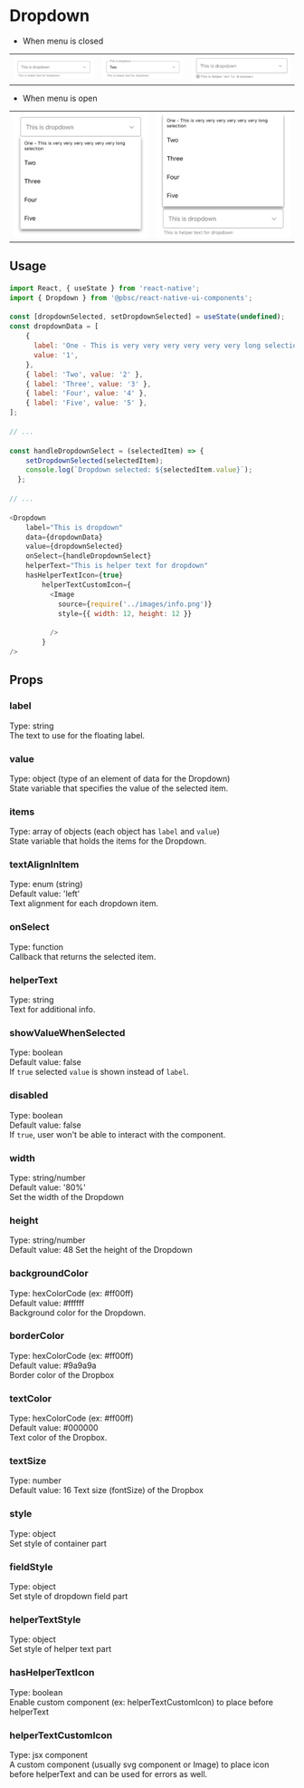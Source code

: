 # Dropdown
- When menu is closed
<table >
   <tr>
      <td><img src="./resources/dropdown_unselected.png" alt="Dropdown unselected" /></td>
      <td><img src="./resources/dropdown_selected.png" alt="Dropdown selected" /></td>
      <td><img src="./resources/dropdown_icon_with_helpertext.png" alt="Dropdown icon with helpertext" /></td>
  </tr>
</table>

- When menu is open
<table >
   <tr>
      <td><img src="./resources/dropdown_open_down.png" alt="Dropdown open downward" /></td>
      <td><img src="./resources/dropdown_open_up.png" alt="Dropdown open upward" /></td></td>
  </tr>
</table>

## Usage

```js
import React, { useState } from 'react-native';
import { Dropdown } from '@pbsc/react-native-ui-components';

const [dropdownSelected, setDropdownSelected] = useState(undefined);
const dropdownData = [
    {
      label: 'One - This is very very very very very very long selection',
      value: '1',
    },
    { label: 'Two', value: '2' },
    { label: 'Three', value: '3' },
    { label: 'Four', value: '4' },
    { label: 'Five', value: '5' },
];

// ...

const handleDropdownSelect = (selectedItem) => {
    setDropdownSelected(selectedItem);
    console.log(`Dropdown selected: ${selectedItem.value}`);
  };

// ...

<Dropdown
    label="This is dropdown"
    data={dropdownData}
    value={dropdownSelected}
    onSelect={handleDropdownSelect}
    helperText="This is helper text for dropdown"
    hasHelperTextIcon={true}
        helperTextCustomIcon={
          <Image
            source={require('../images/info.png')}
            style={{ width: 12, height: 12 }}

          />
        }
/>
```

## Props
### label
Type: string <br/>
The text to use for the floating label.

### value
Type: object (type of an element of data for the Dropdown) <br/>
State variable that specifies the value of the selected item.

### items
Type: array of objects (each object has `label` and `value`) <br/>
State variable that holds the items for the Dropdown.

### textAlignInItem
Type: enum (string) <br/>
Default value: 'left' <br/>
Text alignment for each dropdown item.

### onSelect
Type: function <br/>
Callback that returns the selected item.

### helperText
Type: string <br/>
Text for additional info.

### showValueWhenSelected
Type: boolean <br/>
Default value: false <br/>
If `true` selected `value` is shown instead of `label`.

### disabled
Type: boolean <br/>
Default value: false <br/>
If `true`, user won't be able to interact with the component.

### width
Type: string/number <br/>
Default value: '80%' <br/>
Set the width of the Dropdown

### height
Type: string/number <br/>
Default value: 48
Set the height of the Dropdown

### backgroundColor
Type: hexColorCode (ex: #ff00ff) <br/>
Default value: #ffffff <br/>
Background color for the Dropdown.

### borderColor
Type: hexColorCode (ex: #ff00ff) <br/>
Default value: #9a9a9a <br/>
Border color of the Dropbox

### textColor
Type: hexColorCode (ex: #ff00ff) <br/>
Default value: #000000 <br/>
Text color of the Dropbox.

### textSize
Type: number <br/>
Default value: 16
Text size (fontSize) of the Dropbox

### style
Type: object <br/>
Set style of container part

### fieldStyle
Type: object <br/>
Set style of dropdown field part

### helperTextStyle
Type: object <br/>
Set style of helper text part

### hasHelperTextIcon
Type: boolean <br/>
Enable custom component (ex: helperTextCustomIcon) to place before helperText

### helperTextCustomIcon
Type: jsx component <br/>
A custom component (usually svg component or Image) to place icon before helperText and can be used for errors as well.
